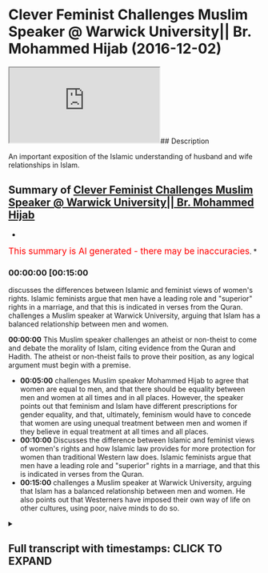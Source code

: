 # Clever Feminist Challenges Muslim Speaker @ Warwick University|| Br. Mohammed Hijab (2016-12-02)

<iframe loading='lazy' src='https://www.youtube.com/embed/b86dMlXvdMA'></iframe>## Description

An important exposition of the Islamic understanding of husband and wife relationships in Islam.

## Summary of [Clever Feminist Challenges Muslim Speaker @ Warwick University|| Br. Mohammed Hijab](https://www.youtube.com/watch?v=b86dMlXvdMA)

*

<span style="color:red; font-size:125%">This summary is AI generated - there may be inaccuracies</span>. *

### <a onclick="modifyYTiframeseektime('900')">00:00:00 [00:15:00</a>

discusses the differences between Islamic and feminist views of women's rights. Islamic feminists argue that men have a leading role and "superior" rights in a marriage, and that this is indicated in verses from the Quran. challenges a Muslim speaker at Warwick University, arguing that Islam has a balanced relationship between men and women.

**<a onclick="modifyYTiframeseektime('0')">00:00:00</a>** This Muslim speaker challenges an atheist or non-theist to come and debate the morality of Islam, citing evidence from the Quran and Hadith. The atheist or non-theist fails to prove their position, as any logical argument must begin with a premise.

* **<a onclick="modifyYTiframeseektime('300')">00:05:00</a>** challenges Muslim speaker Mohammed Hijab to agree that women are equal to men, and that there should be equality between men and women at all times and in all places. However, the speaker points out that feminism and Islam have different prescriptions for gender equality, and that, ultimately, feminism would have to concede that women are using unequal treatment between men and women if they believe in equal treatment at all times and all places.
* **<a onclick="modifyYTiframeseektime('600')">00:10:00</a>** Discusses the difference between Islamic and feminist views of women's rights and how Islamic law provides for more protection for women than traditional Western law does. Islamic feminists argue that men have a leading role and "superior" rights in a marriage, and that this is indicated in verses from the Quran.
* **<a onclick="modifyYTiframeseektime('900')">00:15:00</a>** challenges a Muslim speaker at Warwick University, arguing that Islam has a balanced relationship between men and women. He also points out that Westerners have imposed their own way of life on other cultures, using poor, naive minds to do so.

<details><summary><h2>Full transcript with timestamps: CLICK TO EXPAND</h2></summary>

<a onclick="modifyYTiframeseektime('0)')">0:00:00 even for the leaders fee so he also</a>
<a onclick="modifyYTiframeseektime('4)')">0:00:04 dirty either would you be</a>
<a onclick="modifyYTiframeseektime('10)')">0:00:10 [Music]</a>
<a onclick="modifyYTiframeseektime('19)')">0:00:19 you first have to prove it</a>
<a onclick="modifyYTiframeseektime('21)')">0:00:21 true objectively or through some kind of</a>
<a onclick="modifyYTiframeseektime('24)')">0:00:24 evidence base and then the rulings of</a>
<a onclick="modifyYTiframeseektime('27)')">0:00:27 Islam it would have some way otherwise</a>
<a onclick="modifyYTiframeseektime('29)')">0:00:29 it doesn't and that is actually the case</a>
<a onclick="modifyYTiframeseektime('31)')">0:00:31 with all of the religions any religion</a>
<a onclick="modifyYTiframeseektime('33)')">0:00:33 that claims to have divine authority it</a>
<a onclick="modifyYTiframeseektime('35)')">0:00:35 has to prove itself first so then the</a>
<a onclick="modifyYTiframeseektime('38)')">0:00:38 injunctions make sense after it but that</a>
<a onclick="modifyYTiframeseektime('41)')">0:00:41 is for us it's more common sensical so</a>
<a onclick="modifyYTiframeseektime('44)')">0:00:44 for example I here as a Muslim the fact</a>
<a onclick="modifyYTiframeseektime('48)')">0:00:48 that I am standing here as a Muslim and</a>
<a onclick="modifyYTiframeseektime('50)')">0:00:50 my holy book says certain things I can</a>
<a onclick="modifyYTiframeseektime('53)')">0:00:53 tell you that I believe that these moral</a>
<a onclick="modifyYTiframeseektime('55)')">0:00:55 things are objectively right or wrong I</a>
<a onclick="modifyYTiframeseektime('58)')">0:00:58 cannot you cannot say the same thing if</a>
<a onclick="modifyYTiframeseektime('60)')">0:01:00 you're an atheist it's impossible and I</a>
<a onclick="modifyYTiframeseektime('62)')">0:01:02 dare any atheist genuine you can't if</a>
<a onclick="modifyYTiframeseektime('65)')">0:01:05 you're an atheist you cannot stand here</a>
<a onclick="modifyYTiframeseektime('66)')">0:01:06 and I challenged actually and this is</a>
<a onclick="modifyYTiframeseektime('68)')">0:01:08 not to be polemical but I want because</a>
<a onclick="modifyYTiframeseektime('71)')">0:01:11 this is a this is a kind of like Russia</a>
<a onclick="modifyYTiframeseektime('73)')">0:01:13 we're trying to rationalize things yeah</a>
<a onclick="modifyYTiframeseektime('75)')">0:01:15 I challenge any atheist all right or</a>
<a onclick="modifyYTiframeseektime('78)')">0:01:18 someone who comes from a non-theistic</a>
<a onclick="modifyYTiframeseektime('80)')">0:01:20 perspective to come here to stand here</a>
<a onclick="modifyYTiframeseektime('82)')">0:01:22 and I'll give you the mic or you can</a>
<a onclick="modifyYTiframeseektime('84)')">0:01:24 speak to the people and tell me how you</a>
<a onclick="modifyYTiframeseektime('86)')">0:01:26 can objectively prove anything that you</a>
<a onclick="modifyYTiframeseektime('89)')">0:01:29 don't like about Islam from more</a>
<a onclick="modifyYTiframeseektime('90)')">0:01:30 perspective is wrong in the first place</a>
<a onclick="modifyYTiframeseektime('93)')">0:01:33 that would be my challenge that includes</a>
<a onclick="modifyYTiframeseektime('95)')">0:01:35 polygamy that includes anything that</a>
<a onclick="modifyYTiframeseektime('98)')">0:01:38 includes the inheritance laws that</a>
<a onclick="modifyYTiframeseektime('100)')">0:01:40 includes anything you don't like about</a>
<a onclick="modifyYTiframeseektime('103)')">0:01:43 Islam the hedge AB even though my</a>
<a onclick="modifyYTiframeseektime('105)')">0:01:45 surname is hedge up you know I know you</a>
<a onclick="modifyYTiframeseektime('108)')">0:01:48 might not like me as or if that includes</a>
<a onclick="modifyYTiframeseektime('110)')">0:01:50 absolute anything you can't it's</a>
<a onclick="modifyYTiframeseektime('111)')">0:01:51 impossible so therefore all you're doing</a>
<a onclick="modifyYTiframeseektime('113)')">0:01:53 is actually I put I personally believe</a>
<a onclick="modifyYTiframeseektime('115)')">0:01:55 you're superimposing a narrative which</a>
<a onclick="modifyYTiframeseektime('117)')">0:01:57 is actually a post-colonial narrative</a>
<a onclick="modifyYTiframeseektime('119)')">0:01:59 which relies upon the Western experience</a>
<a onclick="modifyYTiframeseektime('121)')">0:02:01 the enlightenment-era the Renaissance</a>
<a onclick="modifyYTiframeseektime('123)')">0:02:03 etc and you're superimposing that you're</a>
<a onclick="modifyYTiframeseektime('125)')">0:02:05 saying everyone should believe in what</a>
<a onclick="modifyYTiframeseektime('126)')">0:02:06 we believe in why because we've had the</a>
<a onclick="modifyYTiframeseektime('128)')">0:02:08 enlightened experience that's that's</a>
<a onclick="modifyYTiframeseektime('130)')">0:02:10 basically your position so from that</a>
<a onclick="modifyYTiframeseektime('132)')">0:02:12 angle you you actually are kind of</a>
<a onclick="modifyYTiframeseektime('134)')">0:02:14 similar to the colonial predecessor</a>
<a onclick="modifyYTiframeseektime('136)')">0:02:16 you're quite similar to the british</a>
<a onclick="modifyYTiframeseektime('138)')">0:02:18 colonial predecessor who come into</a>
<a onclick="modifyYTiframeseektime('140)')">0:02:20 people's lands and just superimpose</a>
<a onclick="modifyYTiframeseektime('142)')">0:02:22 their belief system without actually</a>
<a onclick="modifyYTiframeseektime('144)')">0:02:24 explaining to them reasoning with them</a>
<a onclick="modifyYTiframeseektime('147)')">0:02:27 convincing them that their belief system</a>
<a onclick="modifyYTiframeseektime('149)')">0:02:29 is the ultimate truth in the first</a>
<a onclick="modifyYTiframeseektime('150)')">0:02:30 instance so the truth is this I'm not</a>
<a onclick="modifyYTiframeseektime('154)')">0:02:34 here to apologize</a>
<a onclick="modifyYTiframeseektime('155)')">0:02:35 about Islam I'm here to challenge the</a>
<a onclick="modifyYTiframeseektime('157)')">0:02:37 people that are challenging Islam that's</a>
<a onclick="modifyYTiframeseektime('160)')">0:02:40 what I'm here to do because I don't</a>
<a onclick="modifyYTiframeseektime('161)')">0:02:41 think that I should be on the backfoot</a>
<a onclick="modifyYTiframeseektime('163)')">0:02:43 I believe that every atheist should be</a>
<a onclick="modifyYTiframeseektime('165)')">0:02:45 on the backfoot I'm sorry to say this</a>
<a onclick="modifyYTiframeseektime('166)')">0:02:46 very crudely but if any atheist yeah</a>
<a onclick="modifyYTiframeseektime('169)')">0:02:49 feels like there's a problem with Islam</a>
<a onclick="modifyYTiframeseektime('171)')">0:02:51 because I've read so many of these</a>
<a onclick="modifyYTiframeseektime('172)')">0:02:52 questions it's an issue of Islam as a</a>
<a onclick="modifyYTiframeseektime('175)')">0:02:55 resolve its morals that I challenge the</a>
<a onclick="modifyYTiframeseektime('177)')">0:02:57 atheist to come here first and foremost</a>
<a onclick="modifyYTiframeseektime('179)')">0:02:59 and tell me how you can prove that your</a>
<a onclick="modifyYTiframeseektime('182)')">0:03:02 moral is objectively true otherwise your</a>
<a onclick="modifyYTiframeseektime('184)')">0:03:04 deduction does not work otherwise you</a>
<a onclick="modifyYTiframeseektime('188)')">0:03:08 cannot prove this prove it slammer tool</a>
<a onclick="modifyYTiframeseektime('190)')">0:03:10 otherwise you're shooting yourself in</a>
<a onclick="modifyYTiframeseektime('191)')">0:03:11 the foot</a>
<a onclick="modifyYTiframeseektime('192)')">0:03:12 go ahead mother yes the onus is on us</a>
<a onclick="modifyYTiframeseektime('197)')">0:03:17 what everyone's got the onus is on us</a>
<a onclick="modifyYTiframeseektime('200)')">0:03:20 for as Muslims this is the thing this is</a>
<a onclick="modifyYTiframeseektime('202)')">0:03:22 very good point so I'm sort of taking it</a>
<a onclick="modifyYTiframeseektime('204)')">0:03:24 the onus is on us what we have you have</a>
<a onclick="modifyYTiframeseektime('207)')">0:03:27 to understand everyone's got different</a>
<a onclick="modifyYTiframeseektime('208)')">0:03:28 truth standards as you correctly said</a>
<a onclick="modifyYTiframeseektime('210)')">0:03:30 yeah nowadays you have something called</a>
<a onclick="modifyYTiframeseektime('212)')">0:03:32 a Flat Earth Society</a>
<a onclick="modifyYTiframeseektime('213)')">0:03:33 they don't they don't buy the evidence</a>
<a onclick="modifyYTiframeseektime('216)')">0:03:36 that the earth is round so they have a</a>
<a onclick="modifyYTiframeseektime('218)')">0:03:38 difference true standard to us when it</a>
<a onclick="modifyYTiframeseektime('220)')">0:03:40 comes to cosmological realities as</a>
<a onclick="modifyYTiframeseektime('223)')">0:03:43 Muslims we present an evidence base a</a>
<a onclick="modifyYTiframeseektime('226)')">0:03:46 case yeah and if people accept the case</a>
<a onclick="modifyYTiframeseektime('229)')">0:03:49 then they can accept the case if they do</a>
<a onclick="modifyYTiframeseektime('232)')">0:03:52 if they reject the case they can reject</a>
<a onclick="modifyYTiframeseektime('234)')">0:03:54 the case but this is where the</a>
<a onclick="modifyYTiframeseektime('236)')">0:03:56 contradiction would lie if you as a</a>
<a onclick="modifyYTiframeseektime('239)')">0:03:59 let's say a communist a feminist a</a>
<a onclick="modifyYTiframeseektime('242)')">0:04:02 Marxist or any other ists yeah who isn't</a>
<a onclick="modifyYTiframeseektime('245)')">0:04:05 really a religion religious background</a>
<a onclick="modifyYTiframeseektime('247)')">0:04:07 comes forward and says now you ought to</a>
<a onclick="modifyYTiframeseektime('250)')">0:04:10 believe in this yeah now that's why I</a>
<a onclick="modifyYTiframeseektime('253)')">0:04:13 feel like you've got a problem you've</a>
<a onclick="modifyYTiframeseektime('255)')">0:04:15 got a philosophical problem on your hand</a>
<a onclick="modifyYTiframeseektime('257)')">0:04:17 because you haven't even attempted to</a>
<a onclick="modifyYTiframeseektime('258)')">0:04:18 prove to me that's correct</a>
<a onclick="modifyYTiframeseektime('260)')">0:04:20 you've just said this popular opinion</a>
<a onclick="modifyYTiframeseektime('261)')">0:04:21 for example that you know men and women</a>
<a onclick="modifyYTiframeseektime('263)')">0:04:23 should be treated equally all right I</a>
<a onclick="modifyYTiframeseektime('265)')">0:04:25 don't disagree with this point yeah</a>
<a onclick="modifyYTiframeseektime('266)')">0:04:26 let's say I don't receive you at this</a>
<a onclick="modifyYTiframeseektime('267)')">0:04:27 point</a>
<a onclick="modifyYTiframeseektime('267)')">0:04:27 generally speaking Muslims don't</a>
<a onclick="modifyYTiframeseektime('269)')">0:04:29 disagree with this point generally</a>
<a onclick="modifyYTiframeseektime('270)')">0:04:30 speaking yeah yeah men women men and</a>
<a onclick="modifyYTiframeseektime('273)')">0:04:33 women should be treated equally is more</a>
<a onclick="modifyYTiframeseektime('275)')">0:04:35 true than its force yeah but you haven't</a>
<a onclick="modifyYTiframeseektime('278)')">0:04:38 been able to prove that to me</a>
<a onclick="modifyYTiframeseektime('281)')">0:04:41 objectively just as you would be able to</a>
<a onclick="modifyYTiframeseektime('283)')">0:04:43 do if you did Matt so therefore you're</a>
<a onclick="modifyYTiframeseektime('286)')">0:04:46 you're asking why is it that women do</a>
<a onclick="modifyYTiframeseektime('288)')">0:04:48 this and men do</a>
<a onclick="modifyYTiframeseektime('289)')">0:04:49 in this Muslim country is is what</a>
<a onclick="modifyYTiframeseektime('291)')">0:04:51 question is this you have to first prove</a>
<a onclick="modifyYTiframeseektime('293)')">0:04:53 your premise you have to prove your</a>
<a onclick="modifyYTiframeseektime('295)')">0:04:55 presupposition</a>
<a onclick="modifyYTiframeseektime('303)')">0:05:03 hadith narrated by Allah he said a new</a>
<a onclick="modifyYTiframeseektime('306)')">0:05:06 set of Chicago region ahadith which</a>
<a onclick="modifyYTiframeseektime('309)')">0:05:09 means that women are equal to men</a>
<a onclick="modifyYTiframeseektime('310)')">0:05:10 actually if you look at even Salafi so</a>
<a onclick="modifyYTiframeseektime('313)')">0:05:13 Salafi they say if I was looking at a</a>
<a onclick="modifyYTiframeseektime('316)')">0:05:16 fatwa from ibanez</a>
<a onclick="modifyYTiframeseektime('317)')">0:05:17 he said even versus one of the</a>
<a onclick="modifyYTiframeseektime('319)')">0:05:19 literalistic he doesn't take any you</a>
<a onclick="modifyYTiframeseektime('321)')">0:05:21 know and it's in Saudi Arabia well you</a>
<a onclick="modifyYTiframeseektime('324)')">0:05:24 know he was one of the people that said</a>
<a onclick="modifyYTiframeseektime('325)')">0:05:25 that you know I'm driving cars for woman</a>
<a onclick="modifyYTiframeseektime('330)')">0:05:30 is not allowed he passed the fat</a>
<a onclick="modifyYTiframeseektime('331)')">0:05:31 anyways he said this means Miceli yet he</a>
<a onclick="modifyYTiframeseektime('334)')">0:05:34 had to say this means Masseria which</a>
<a onclick="modifyYTiframeseektime('336)')">0:05:36 means in Arabic they're equal that's a</a>
<a onclick="modifyYTiframeseektime('338)')">0:05:38 meaning yeah now he said ok and him and</a>
<a onclick="modifyYTiframeseektime('341)')">0:05:41 others and everyone does looked at this</a>
<a onclick="modifyYTiframeseektime('342)')">0:05:42 hide it I said ok how could that be the</a>
<a onclick="modifyYTiframeseektime('343)')">0:05:43 case because there's something called</a>
<a onclick="modifyYTiframeseektime('345)')">0:05:45 advocate is this net which means there</a>
<a onclick="modifyYTiframeseektime('347)')">0:05:47 are exceptions yeah so men and women</a>
<a onclick="modifyYTiframeseektime('349)')">0:05:49 that's why I said in the beginning guys</a>
<a onclick="modifyYTiframeseektime('350)')">0:05:50 I said in the beginning that I generally</a>
<a onclick="modifyYTiframeseektime('353)')">0:05:53 agree with the premise of feminists wait</a>
<a onclick="modifyYTiframeseektime('356)')">0:05:56 a minute what did I just say I'll tell</a>
<a onclick="modifyYTiframeseektime('357)')">0:05:57 you I said yeah I said I generally agree</a>
<a onclick="modifyYTiframeseektime('360)')">0:06:00 with the feministic premise because it</a>
<a onclick="modifyYTiframeseektime('362)')">0:06:02 goes in line with the hadith of the</a>
<a onclick="modifyYTiframeseektime('364)')">0:06:04 Prophet Muhammad Rasul Allah and he said</a>
<a onclick="modifyYTiframeseektime('366)')">0:06:06 of Chicago origin men or women are equal</a>
<a onclick="modifyYTiframeseektime('367)')">0:06:07 yeah now having said that I want to</a>
<a onclick="modifyYTiframeseektime('371)')">0:06:11 understand it as strong as hers are you</a>
<a onclick="modifyYTiframeseektime('373)')">0:06:13 having said this now there are</a>
<a onclick="modifyYTiframeseektime('376)')">0:06:16 exceptions Muslims and feminists let's</a>
<a onclick="modifyYTiframeseektime('378)')">0:06:18 say they agree on the same premise yeah</a>
<a onclick="modifyYTiframeseektime('380)')">0:06:20 Muslims agree that women men are equal</a>
<a onclick="modifyYTiframeseektime('382)')">0:06:22 in innocence and feminists agree that</a>
<a onclick="modifyYTiframeseektime('385)')">0:06:25 men and women are equal and by premise</a>
<a onclick="modifyYTiframeseektime('386)')">0:06:26 yeah now this is the premise the</a>
<a onclick="modifyYTiframeseektime('390)')">0:06:30 prescriptions that feminists have and</a>
<a onclick="modifyYTiframeseektime('393)')">0:06:33 the prescriptions that Muslims have or</a>
<a onclick="modifyYTiframeseektime('395)')">0:06:35 that Islam has our different gender Stan</a>
<a onclick="modifyYTiframeseektime('399)')">0:06:39 so both feminism as a Scholastic</a>
<a onclick="modifyYTiframeseektime('404)')">0:06:44 tradition of many hundreds of years and</a>
<a onclick="modifyYTiframeseektime('407)')">0:06:47 Islam has exceptions to this rule and</a>
<a onclick="modifyYTiframeseektime('411)')">0:06:51 I'm saying this very clearly you're a</a>
<a onclick="modifyYTiframeseektime('414)')">0:06:54 feminist I'm get gathering and possibly</a>
<a onclick="modifyYTiframeseektime('416)')">0:06:56 maybe liberal feminists because you're</a>
<a onclick="modifyYTiframeseektime('418)')">0:06:58 not attacking me something but</a>
<a onclick="modifyYTiframeseektime('422)')">0:07:02 hey but you know it generally a radical</a>
<a onclick="modifyYTiframeseektime('427)')">0:07:07 feminist some of them are very violent</a>
<a onclick="modifyYTiframeseektime('428)')">0:07:08 towards other people just like radical</a>
<a onclick="modifyYTiframeseektime('429)')">0:07:09 Muslims are having said that there are</a>
<a onclick="modifyYTiframeseektime('432)')">0:07:12 radicals everywhere you don't want to</a>
<a onclick="modifyYTiframeseektime('434)')">0:07:14 accept you don't have to the point is</a>
<a onclick="modifyYTiframeseektime('437)')">0:07:17 because your liberal feminist I'll say</a>
<a onclick="modifyYTiframeseektime('439)')">0:07:19 to you do you agree that there should be</a>
<a onclick="modifyYTiframeseektime('441)')">0:07:21 equality absolute equality at all times</a>
<a onclick="modifyYTiframeseektime('443)')">0:07:23 in places or do you respond to that</a>
<a onclick="modifyYTiframeseektime('446)')">0:07:26 between men and women okay so would you</a>
<a onclick="modifyYTiframeseektime('452)')">0:07:32 say they should be equal in all times</a>
<a onclick="modifyYTiframeseektime('453)')">0:07:33 and places in all times and places okay</a>
<a onclick="modifyYTiframeseektime('458)')">0:07:38 I want to just hold her to that I'm</a>
<a onclick="modifyYTiframeseektime('460)')">0:07:40 sorry</a>
<a onclick="modifyYTiframeseektime('460)')">0:07:40 I'm not doing this to get you you know I</a>
<a onclick="modifyYTiframeseektime('462)')">0:07:42 really you're a very pleasant person and</a>
<a onclick="modifyYTiframeseektime('464)')">0:07:44 I'm not okay I'm not I wish I could be</a>
<a onclick="modifyYTiframeseektime('467)')">0:07:47 more like you yes seriously I'm not</a>
<a onclick="modifyYTiframeseektime('468)')">0:07:48 saying that the point is if you believe</a>
<a onclick="modifyYTiframeseektime('472)')">0:07:52 in that you know in America to have</a>
<a onclick="modifyYTiframeseektime('474)')">0:07:54 something called affirmative action</a>
<a onclick="modifyYTiframeseektime('475)')">0:07:55 programs yeah for black people because</a>
<a onclick="modifyYTiframeseektime('477)')">0:07:57 they've been marginalized for many</a>
<a onclick="modifyYTiframeseektime('480)')">0:08:00 hundreds of years so what they do is</a>
<a onclick="modifyYTiframeseektime('482)')">0:08:02 they put they have like what is not</a>
<a onclick="modifyYTiframeseektime('484)')">0:08:04 quotas but it's kind of like helps black</a>
<a onclick="modifyYTiframeseektime('486)')">0:08:06 people get into employment</a>
<a onclick="modifyYTiframeseektime('487)')">0:08:07 now what feminists are arguing for is</a>
<a onclick="modifyYTiframeseektime('489)')">0:08:09 quota systems for women to get into</a>
<a onclick="modifyYTiframeseektime('492)')">0:08:12 places of employment especially</a>
<a onclick="modifyYTiframeseektime('493)')">0:08:13 Parliament yeah and that's what they do</a>
<a onclick="modifyYTiframeseektime('495)')">0:08:15 for political PI's they have a kind of</a>
<a onclick="modifyYTiframeseektime('497)')">0:08:17 quota system where they have more women</a>
<a onclick="modifyYTiframeseektime('499)')">0:08:19 allotted spaces then they'll have men</a>
<a onclick="modifyYTiframeseektime('501)')">0:08:21 yeah because they say because there's</a>
<a onclick="modifyYTiframeseektime('502)')">0:08:22 been such a disparity between men and</a>
<a onclick="modifyYTiframeseektime('504)')">0:08:24 women for many hundreds of years or many</a>
<a onclick="modifyYTiframeseektime('505)')">0:08:25 thousands of years a patriarchal society</a>
<a onclick="modifyYTiframeseektime('507)')">0:08:27 is so strong I agree with that by the</a>
<a onclick="modifyYTiframeseektime('508)')">0:08:28 way the patriarchal society is</a>
<a onclick="modifyYTiframeseektime('510)')">0:08:30 incredibly strong everywhere because of</a>
<a onclick="modifyYTiframeseektime('513)')">0:08:33 these reasons we have to put quotas in</a>
<a onclick="modifyYTiframeseektime('515)')">0:08:35 place now but I do agree with this so</a>
<a onclick="modifyYTiframeseektime('518)')">0:08:38 far I haven't said anything out of line</a>
<a onclick="modifyYTiframeseektime('519)')">0:08:39 no this is pretty much what's going on</a>
<a onclick="modifyYTiframeseektime('521)')">0:08:41 now in essence the prescription of a</a>
<a onclick="modifyYTiframeseektime('525)')">0:08:45 feminist is as follows we ought to a</a>
<a onclick="modifyYTiframeseektime('527)')">0:08:47 feminist would say we ought to put women</a>
<a onclick="modifyYTiframeseektime('531)')">0:08:51 in places of employment using quotas etc</a>
<a onclick="modifyYTiframeseektime('534)')">0:08:54 which is an inequality because it's</a>
<a onclick="modifyYTiframeseektime('537)')">0:08:57 discrimination positive discrimination</a>
<a onclick="modifyYTiframeseektime('539)')">0:08:59 just like affirmative action is positive</a>
<a onclick="modifyYTiframeseektime('541)')">0:09:01 discrimination its inequalities unequal</a>
<a onclick="modifyYTiframeseektime('544)')">0:09:04 treatment so that we can create what</a>
<a onclick="modifyYTiframeseektime('546)')">0:09:06 equality correct so you use inequality</a>
<a onclick="modifyYTiframeseektime('550)')">0:09:10 to create equality but the feminists</a>
<a onclick="modifyYTiframeseektime('553)')">0:09:13 would then have to concede by</a>
<a onclick="modifyYTiframeseektime('554)')">0:09:14 prescription</a>
<a onclick="modifyYTiframeseektime('555)')">0:09:15 at one point at one time that she would</a>
<a onclick="modifyYTiframeseektime('558)')">0:09:18 be using unequal treatment between men</a>
<a onclick="modifyYTiframeseektime('560)')">0:09:20 and women if that's the case then you</a>
<a onclick="modifyYTiframeseektime('563)')">0:09:23 cannot say I believe in equal treatment</a>
<a onclick="modifyYTiframeseektime('564)')">0:09:24 at all times and all places yes that's</a>
<a onclick="modifyYTiframeseektime('569)')">0:09:29 good</a>
<a onclick="modifyYTiframeseektime('571)')">0:09:31 yes but then you sorry yeah but the</a>
<a onclick="modifyYTiframeseektime('590)')">0:09:50 point I'm making sorry just to be clear</a>
<a onclick="modifyYTiframeseektime('592)')">0:09:52 is that there is something within the</a>
<a onclick="modifyYTiframeseektime('594)')">0:09:54 law that feminists agree with or what</a>
<a onclick="modifyYTiframeseektime('596)')">0:09:56 it's within the social environment which</a>
<a onclick="modifyYTiframeseektime('598)')">0:09:58 is that feminine women in many different</a>
<a onclick="modifyYTiframeseektime('601)')">0:10:01 cases ought to have superior rights to</a>
<a onclick="modifyYTiframeseektime('603)')">0:10:03 men for example in divorce if a man and</a>
<a onclick="modifyYTiframeseektime('606)')">0:10:06 woman are divorced who should have the</a>
<a onclick="modifyYTiframeseektime('607)')">0:10:07 children most people will say the woman</a>
<a onclick="modifyYTiframeseektime('609)')">0:10:09 even in a slum that's that's a</a>
<a onclick="modifyYTiframeseektime('610)')">0:10:10 injunction boy you can correct me unless</a>
<a onclick="modifyYTiframeseektime('612)')">0:10:12 someone gets married so the woman gets</a>
<a onclick="modifyYTiframeseektime('614)')">0:10:14 custody of the children</a>
<a onclick="modifyYTiframeseektime('615)')">0:10:15 according to feminists in according to</a>
<a onclick="modifyYTiframeseektime('619)')">0:10:19 obviously suchithra law maternity leave</a>
<a onclick="modifyYTiframeseektime('622)')">0:10:22 is compulsory for women if they have a</a>
<a onclick="modifyYTiframeseektime('624)')">0:10:24 contract of the company paternity leave</a>
<a onclick="modifyYTiframeseektime('626)')">0:10:26 is two weeks and maternity leave is one</a>
<a onclick="modifyYTiframeseektime('628)')">0:10:28 year that's obviously unequal treatment</a>
<a onclick="modifyYTiframeseektime('631)')">0:10:31 therefore everyone believes in what</a>
<a onclick="modifyYTiframeseektime('632)')">0:10:32 exceptions Muslims believe in generally</a>
<a onclick="modifyYTiframeseektime('636)')">0:10:36 speaking that many women should be equal</a>
<a onclick="modifyYTiframeseektime('638)')">0:10:38 feminists believe generally speaking men</a>
<a onclick="modifyYTiframeseektime('640)')">0:10:40 women should be equal both of those</a>
<a onclick="modifyYTiframeseektime('643)')">0:10:43 people believe in exceptions</a>
<a onclick="modifyYTiframeseektime('645)')">0:10:45 now who defines and who has the right to</a>
<a onclick="modifyYTiframeseektime('648)')">0:10:48 define the exceptions from an Islamic</a>
<a onclick="modifyYTiframeseektime('650)')">0:10:50 perspective we have a maxim that Allah</a>
<a onclick="modifyYTiframeseektime('652)')">0:10:52 knows everything he's all-wise he's</a>
<a onclick="modifyYTiframeseektime('654)')">0:10:54 all-knowing he's all hearing God is not</a>
<a onclick="modifyYTiframeseektime('656)')">0:10:56 all-knowing he knows what the exception</a>
<a onclick="modifyYTiframeseektime('657)')">0:10:57 should be from a feministic perspective</a>
<a onclick="modifyYTiframeseektime('660)')">0:11:00 there was an attempt a human attempt to</a>
<a onclick="modifyYTiframeseektime('663)')">0:11:03 try and assess the sociological reality</a>
<a onclick="modifyYTiframeseektime('664)')">0:11:04 in a certain time in a certain place and</a>
<a onclick="modifyYTiframeseektime('667)')">0:11:07 give prescriptions each and every time a</a>
<a onclick="modifyYTiframeseektime('669)')">0:11:09 woman or a man who is a feminist gives a</a>
<a onclick="modifyYTiframeseektime('671)')">0:11:11 prescription they fundamentally break</a>
<a onclick="modifyYTiframeseektime('674)')">0:11:14 their and the initial premise which is</a>
<a onclick="modifyYTiframeseektime('677)')">0:11:17 that men and women should be equal at</a>
<a onclick="modifyYTiframeseektime('679)')">0:11:19 all times in places unless they can see</a>
<a onclick="modifyYTiframeseektime('681)')">0:11:21 that it's not all times and places in</a>
<a onclick="modifyYTiframeseektime('682)')">0:11:22 which case we don't have a problem in</a>
<a onclick="modifyYTiframeseektime('684)')">0:11:24 the first place do you see what I mean</a>
<a onclick="modifyYTiframeseektime('685)')">0:11:25 if you look at the Quran just just in</a>
<a onclick="modifyYTiframeseektime('688)')">0:11:28 relation to husband why</a>
<a onclick="modifyYTiframeseektime('689)')">0:11:29 relationships there's two verses in</a>
<a onclick="modifyYTiframeseektime('690)')">0:11:30 particular that I've looked at with a</a>
<a onclick="modifyYTiframeseektime('692)')">0:11:32 magnifying glass</a>
<a onclick="modifyYTiframeseektime('693)')">0:11:33 yeah and sort of referred to on the sort</a>
<a onclick="modifyYTiframeseektime('697)')">0:11:37 of surface you might look at and think</a>
<a onclick="modifyYTiframeseektime('699)')">0:11:39 and this is talking about male supremacy</a>
<a onclick="modifyYTiframeseektime('702)')">0:11:42 or domination of the women there's two</a>
<a onclick="modifyYTiframeseektime('704)')">0:11:44 versus one in sort of baccarat chapter</a>
<a onclick="modifyYTiframeseektime('707)')">0:11:47 number 2 verse 328 it's a part of a</a>
<a onclick="modifyYTiframeseektime('709)')">0:11:49 verse which is well I'll name it through</a>
<a onclick="modifyYTiframeseektime('711)')">0:11:51 lady alienable model for little</a>
<a onclick="modifyYTiframeseektime('712)')">0:11:52 gerontology and then chapter 4 verse 34</a>
<a onclick="modifyYTiframeseektime('716)')">0:11:56 a lot average elephant Munna Alan Lee</a>
<a onclick="modifyYTiframeseektime('718)')">0:11:58 said okay so men are maintaining</a>
<a onclick="modifyYTiframeseektime('720)')">0:12:00 protects of a woman these are the only</a>
<a onclick="modifyYTiframeseektime('722)')">0:12:02 two verse you'll find the Quran which</a>
<a onclick="modifyYTiframeseektime('723)')">0:12:03 referred to when it comes to man or</a>
<a onclick="modifyYTiframeseektime('726)')">0:12:06 woman okay the kind of relationship</a>
<a onclick="modifyYTiframeseektime('728)')">0:12:08 there should be and which may indicate</a>
<a onclick="modifyYTiframeseektime('730)')">0:12:10 and some scholars have taken to indicate</a>
<a onclick="modifyYTiframeseektime('732)')">0:12:12 you understand that men have a leading</a>
<a onclick="modifyYTiframeseektime('734)')">0:12:14 role and you know or let's say let's</a>
<a onclick="modifyYTiframeseektime('737)')">0:12:17 even say the superior role as a husband</a>
<a onclick="modifyYTiframeseektime('740)')">0:12:20 than a wife okay when you look at the</a>
<a onclick="modifyYTiframeseektime('742)')">0:12:22 surface here and the classical exegesis</a>
<a onclick="modifyYTiframeseektime('744)')">0:12:24 is of these verses if you look at</a>
<a onclick="modifyYTiframeseektime('747)')">0:12:27 chapter 2 verse 228 for example I was</a>
<a onclick="modifyYTiframeseektime('749)')">0:12:29 amazed my person himself I looked at the</a>
<a onclick="modifyYTiframeseektime('751)')">0:12:31 older steps here the oldest Marta meters</a>
<a onclick="modifyYTiframeseektime('754)')">0:12:34 here which is by a body at a body who</a>
<a onclick="modifyYTiframeseektime('757)')">0:12:37 died in 310 ya hero in the verse well</a>
<a onclick="modifyYTiframeseektime('762)')">0:12:42 our own name is Ray Allen him tomorrow</a>
<a onclick="modifyYTiframeseektime('763)')">0:12:43 well there's a Jedi handle it which</a>
<a onclick="modifyYTiframeseektime('765)')">0:12:45 means that men have one degree of</a>
<a onclick="modifyYTiframeseektime('766)')">0:12:46 authority over them so there was a big</a>
<a onclick="modifyYTiframeseektime('768)')">0:12:48 discussion he made a big discussion he</a>
<a onclick="modifyYTiframeseektime('770)')">0:12:50 said what is this degree some scholars</a>
<a onclick="modifyYTiframeseektime('772)')">0:12:52 say that the degree is that the men can</a>
<a onclick="modifyYTiframeseektime('774)')">0:12:54 do fighting and stuff and like that</a>
<a onclick="modifyYTiframeseektime('775)')">0:12:55 women don't and he said that some people</a>
<a onclick="modifyYTiframeseektime('778)')">0:12:58 say distance and he said actually I</a>
<a onclick="modifyYTiframeseektime('780)')">0:13:00 personally believe Autobody he said I</a>
<a onclick="modifyYTiframeseektime('782)')">0:13:02 believe that this degree is not a degree</a>
<a onclick="modifyYTiframeseektime('786)')">0:13:06 of authority it's a degree of pardoning</a>
<a onclick="modifyYTiframeseektime('788)')">0:13:08 because allah subhanaw taala says in the</a>
<a onclick="modifyYTiframeseektime('790)')">0:13:10 quran we interfere with us about how</a>
<a onclick="modifyYTiframeseektime('792)')">0:13:12 we're tougher in the life of a rhyme it</a>
<a onclick="modifyYTiframeseektime('794)')">0:13:14 says that if you pardon and this and</a>
<a onclick="modifyYTiframeseektime('795)')">0:13:15 that</a>
<a onclick="modifyYTiframeseektime('796)')">0:13:16 then Allah is also pardoning and</a>
<a onclick="modifyYTiframeseektime('798)')">0:13:18 forgiving so he said in relation to this</a>
<a onclick="modifyYTiframeseektime('801)')">0:13:21 verse okay in relation to this verse</a>
<a onclick="modifyYTiframeseektime('804)')">0:13:24 actually the relationship that degree</a>
<a onclick="modifyYTiframeseektime('808)')">0:13:28 that allah subhanaw taala talks about is</a>
<a onclick="modifyYTiframeseektime('810)')">0:13:30 a degree of pardoning that the men</a>
<a onclick="modifyYTiframeseektime('813)')">0:13:33 should do more work to try and pardon</a>
<a onclick="modifyYTiframeseektime('816)')">0:13:36 their wife because allah has put them in</a>
<a onclick="modifyYTiframeseektime('818)')">0:13:38 a certain position to try and forgive</a>
<a onclick="modifyYTiframeseektime('820)')">0:13:40 and overlook her shortcomings</a>
<a onclick="modifyYTiframeseektime('822)')">0:13:42 that's what agreement according to the</a>
<a onclick="modifyYTiframeseektime('824)')">0:13:44 oldest FCF as it relates to audre yellow</a>
<a onclick="modifyYTiframeseektime('826)')">0:13:46 color mona lisa' this Kalama and there's</a>
<a onclick="modifyYTiframeseektime('829)')">0:13:49 a massive discussion which you're not</a>
<a onclick="modifyYTiframeseektime('830)')">0:13:50 going to have time to get into now but</a>
<a onclick="modifyYTiframeseektime('832)')">0:13:52 once again is I think a second it's</a>
<a onclick="modifyYTiframeseektime('834)')">0:13:54 caricatured this versus caricatured and</a>
<a onclick="modifyYTiframeseektime('836)')">0:13:56 people will look at anything okay within</a>
<a onclick="modifyYTiframeseektime('838)')">0:13:58 Islam is the woman is denigrated and put</a>
<a onclick="modifyYTiframeseektime('841)')">0:14:01 onto the floors no it's not true if you</a>
<a onclick="modifyYTiframeseektime('842)')">0:14:02 look at the Quran from beginning to end</a>
<a onclick="modifyYTiframeseektime('843)')">0:14:03 these are the only two verses that I</a>
<a onclick="modifyYTiframeseektime('845)')">0:14:05 have seen that may allude to male</a>
<a onclick="modifyYTiframeseektime('850)')">0:14:10 superiority of a woman in a husband and</a>
<a onclick="modifyYTiframeseektime('852)')">0:14:12 wife relationship and both of them if</a>
<a onclick="modifyYTiframeseektime('854)')">0:14:14 you look at the oldest most classical</a>
<a onclick="modifyYTiframeseektime('856)')">0:14:16 exegesis don't actually mean that at all</a>
<a onclick="modifyYTiframeseektime('860)')">0:14:20 okay not talking about no apologetics of</a>
<a onclick="modifyYTiframeseektime('863)')">0:14:23 the 21st century because I'm not into</a>
<a onclick="modifyYTiframeseektime('865)')">0:14:25 that generally speaking I'm not into</a>
<a onclick="modifyYTiframeseektime('867)')">0:14:27 that I'm into looking at the oldest</a>
<a onclick="modifyYTiframeseektime('868)')">0:14:28 ownership and if you do so you'll find</a>
<a onclick="modifyYTiframeseektime('871)')">0:14:31 that there is actually genuinely quite a</a>
<a onclick="modifyYTiframeseektime('873)')">0:14:33 balance between one room and just to add</a>
<a onclick="modifyYTiframeseektime('876)')">0:14:36 to what you said sorry one more thing a</a>
<a onclick="modifyYTiframeseektime('878)')">0:14:38 lot of hunters in the Quran I think in</a>
<a onclick="modifyYTiframeseektime('880)')">0:14:40 first so it's really nice at a later</a>
<a onclick="modifyYTiframeseektime('882)')">0:14:42 time I know my father Allah who be he</a>
<a onclick="modifyYTiframeseektime('884)')">0:14:44 Bardo Kamala ba literally Jelena sebum</a>
<a onclick="modifyYTiframeseektime('887)')">0:14:47 accessible in this area no sebum in</a>
<a onclick="modifyYTiframeseektime('889)')">0:14:49 mecca seven was a de la home in fugly</a>
<a onclick="modifyYTiframeseektime('892)')">0:14:52 he says Allah so Allah says do not wish</a>
<a onclick="modifyYTiframeseektime('894)')">0:14:54 and the verses here are in a ham form in</a>
<a onclick="modifyYTiframeseektime('897)')">0:14:57 other words they're generic it was</a>
<a onclick="modifyYTiframeseektime('898)')">0:14:58 talking about yet inheritance before</a>
<a onclick="modifyYTiframeseektime('899)')">0:14:59 well he could in Morelia min metric</a>
<a onclick="modifyYTiframeseektime('902)')">0:15:02 aurelion rock Robbie but this verse is</a>
<a onclick="modifyYTiframeseektime('904)')">0:15:04 talking specifically or generally about</a>
<a onclick="modifyYTiframeseektime('907)')">0:15:07 the relationship between men and woman</a>
<a onclick="modifyYTiframeseektime('908)')">0:15:08 it says do not wish what the other</a>
<a onclick="modifyYTiframeseektime('910)')">0:15:10 person has ie</a>
<a onclick="modifyYTiframeseektime('911)')">0:15:11 a man shouldn't and it says for a man is</a>
<a onclick="modifyYTiframeseektime('915)')">0:15:15 a portion of what he has earned and for</a>
<a onclick="modifyYTiframeseektime('917)')">0:15:17 a woman is a portion of what she has</a>
<a onclick="modifyYTiframeseektime('918)')">0:15:18 earned and so ask Allah from His grace</a>
<a onclick="modifyYTiframeseektime('921)')">0:15:21 in other words as you rightly said a</a>
<a onclick="modifyYTiframeseektime('923)')">0:15:23 completely agree view it's not a</a>
<a onclick="modifyYTiframeseektime('925)')">0:15:25 competition between men and women Islam</a>
<a onclick="modifyYTiframeseektime('927)')">0:15:27 the depiction of the divine code from an</a>
<a onclick="modifyYTiframeseektime('930)')">0:15:30 Islamic perspective is that the man and</a>
<a onclick="modifyYTiframeseektime('932)')">0:15:32 the woman are in a relationship or less</a>
<a onclick="modifyYTiframeseektime('935)')">0:15:35 a husband and wife okay and they because</a>
<a onclick="modifyYTiframeseektime('937)')">0:15:37 mother and son we know that the mother</a>
<a onclick="modifyYTiframeseektime('939)')">0:15:39 is authoritative</a>
<a onclick="modifyYTiframeseektime('940)')">0:15:40 for the most case and other</a>
<a onclick="modifyYTiframeseektime('943)')">0:15:43 relationships is quite balanced so this</a>
<a onclick="modifyYTiframeseektime('944)')">0:15:44 is the controversial and that's why I'm</a>
<a onclick="modifyYTiframeseektime('946)')">0:15:46 addressing it for the most part I</a>
<a onclick="modifyYTiframeseektime('948)')">0:15:48 believe I personally believe if you look</a>
<a onclick="modifyYTiframeseektime('949)')">0:15:49 at the old classic works of Jesus's that</a>
<a onclick="modifyYTiframeseektime('952)')">0:15:52 there's a balance there is a balance and</a>
<a onclick="modifyYTiframeseektime('953)')">0:15:53 whoever says that there isn't a balance</a>
<a onclick="modifyYTiframeseektime('954)')">0:15:54 is</a>
<a onclick="modifyYTiframeseektime('955)')">0:15:55 against not me and not the 21st century</a>
<a onclick="modifyYTiframeseektime('957)')">0:15:57 apologist but it's going against the</a>
<a onclick="modifyYTiframeseektime('959)')">0:15:59 oldest of Memphis Memphis your own the</a>
<a onclick="modifyYTiframeseektime('961)')">0:16:01 people that actually wrote the oldest</a>
<a onclick="modifyYTiframeseektime('963)')">0:16:03 tell face here so yeah there is a</a>
<a onclick="modifyYTiframeseektime('964)')">0:16:04 balance between relationship the</a>
<a onclick="modifyYTiframeseektime('965)')">0:16:05 polygamy issue yeah is by the way as I</a>
<a onclick="modifyYTiframeseektime('968)')">0:16:08 said before I don't believe that just to</a>
<a onclick="modifyYTiframeseektime('971)')">0:16:11 clear something up I don't believe</a>
<a onclick="modifyYTiframeseektime('972)')">0:16:12 Vianney that men can uncapable of an</a>
<a onclick="modifyYTiframeseektime('975)')">0:16:15 incapable of exploiting women of course</a>
<a onclick="modifyYTiframeseektime('977)')">0:16:17 not I don't believe that and I don't</a>
<a onclick="modifyYTiframeseektime('978)')">0:16:18 believe a woman should be trapped in any</a>
<a onclick="modifyYTiframeseektime('979)')">0:16:19 kind of relationship that she doesn't</a>
<a onclick="modifyYTiframeseektime('981)')">0:16:21 wanna be in yeah and there was something</a>
<a onclick="modifyYTiframeseektime('982)')">0:16:22 in Islam called Halle he will tell you</a>
<a onclick="modifyYTiframeseektime('984)')">0:16:24 he studied masha'Allah I any more than I</a>
<a onclick="modifyYTiframeseektime('987)')">0:16:27 have here this whole hour a woman can</a>
<a onclick="modifyYTiframeseektime('989)')">0:16:29 tell I'm in the Raja reach you can get</a>
<a onclick="modifyYTiframeseektime('991)')">0:16:31 rid of she can leave the man it's not</a>
<a onclick="modifyYTiframeseektime('993)')">0:16:33 just a man that can divorce the woman a</a>
<a onclick="modifyYTiframeseektime('994)')">0:16:34 woman can divorce the man as well that's</a>
<a onclick="modifyYTiframeseektime('996)')">0:16:36 another misconception of that people may</a>
<a onclick="modifyYTiframeseektime('998)')">0:16:38 have so these things I think is</a>
<a onclick="modifyYTiframeseektime('1000)')">0:16:40 troubling misconception is that</a>
<a onclick="modifyYTiframeseektime('1002)')">0:16:42 Westerners like your Western is Western</a>
<a onclick="modifyYTiframeseektime('1004)')">0:16:44 polemics Western orientalists people</a>
<a onclick="modifyYTiframeseektime('1007)')">0:16:47 that want to impose their way of life on</a>
<a onclick="modifyYTiframeseektime('1009)')">0:16:49 everybody else like to throw up poor</a>
<a onclick="modifyYTiframeseektime('1012)')">0:16:52 susceptible naive minds so that they can</a>
<a onclick="modifyYTiframeseektime('1016)')">0:16:56 and go back to kind of a gram chin</a>
<a onclick="modifyYTiframeseektime('1018)')">0:16:58 hegemonic framework so that they can</a>
<a onclick="modifyYTiframeseektime('1021)')">0:17:01 impose their kind of framework on you go</a>
<a onclick="modifyYTiframeseektime('1023)')">0:17:03 back to the colonial era that's what</a>
<a onclick="modifyYTiframeseektime('1025)')">0:17:05 they like that's what they want to do</a>
<a onclick="modifyYTiframeseektime('1026)')">0:17:06 but they're doing it now through</a>
<a onclick="modifyYTiframeseektime('1028)')">0:17:08 subversive methods before they should do</a>
<a onclick="modifyYTiframeseektime('1030)')">0:17:10 it with using the sword and the gun and</a>
<a onclick="modifyYTiframeseektime('1032)')">0:17:12 is to come to their countries and you</a>
<a onclick="modifyYTiframeseektime('1034)')">0:17:14 know so we're better than you now that</a>
<a onclick="modifyYTiframeseektime('1035)')">0:17:15 you they're using other tactics and I</a>
<a onclick="modifyYTiframeseektime('1037)')">0:17:17 think it's time it's high time generally</a>
<a onclick="modifyYTiframeseektime('1038)')">0:17:18 speaking for Muslims to note their</a>
<a onclick="modifyYTiframeseektime('1040)')">0:17:20 religion really well yes and to be able</a>
<a onclick="modifyYTiframeseektime('1042)')">0:17:22 to fight back</a>
<a onclick="modifyYTiframeseektime('1044)')">0:17:24 using a fine argumentation yeah and</a>
<a onclick="modifyYTiframeseektime('1046)')">0:17:26 rationalism</a>
</details>
